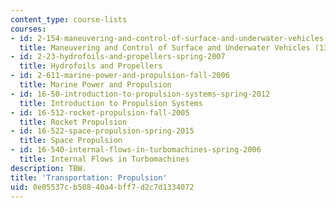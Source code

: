 ```yaml
---
content_type: course-lists
courses:
- id: 2-154-maneuvering-and-control-of-surface-and-underwater-vehicles-13-49-fall-2004
  title: Maneuvering and Control of Surface and Underwater Vehicles (13.49)
- id: 2-23-hydrofoils-and-propellers-spring-2007
  title: Hydrofoils and Propellers
- id: 2-611-marine-power-and-propulsion-fall-2006
  title: Marine Power and Propulsion
- id: 16-50-introduction-to-propulsion-systems-spring-2012
  title: Introduction to Propulsion Systems
- id: 16-512-rocket-propulsion-fall-2005
  title: Rocket Propulsion
- id: 16-522-space-propulsion-spring-2015
  title: Space Propulsion
- id: 16-540-internal-flows-in-turbomachines-spring-2006
  title: Internal Flows in Turbomachines
description: TBW.
title: 'Transportation: Propulsion'
uid: 0e05537c-b508-40a4-bff7-d2c7d1334072
---
```

